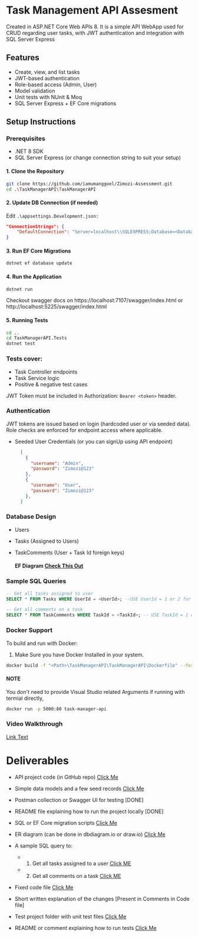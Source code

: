# Task Management API Assesment
Created in ASP.NET Core Web APIs 8. It is a simple API WebApp used for CRUD regarding user tasks, with JWT authentication and integration with SQL Server Express

## Features

- Create, view, and list tasks
- JWT-based authentication
- Role-based access (Admin, User)
- Model validation
- Unit tests with NUnit & Moq
- SQL Server Express + EF Core migrations

## Setup Instructions

### Prerequisites
- .NET 8 SDK
- SQL Server Express (or change connection string to suit your setup)


#### 1. Clone the Repository

```bash
git clone https://github.com/iamumanggoel/Zimozi-Assessment.git
cd .\TaskManagerAPI\TaskManagerAPI

```
#### 2. Update DB Connection (if needed)
   
Edit ```.\appsettings.Development.json:```
```json
"ConnectionStrings": {
    "DefaultConnection": "Server=localhost\\SQLEXPRESS;Database=<DatabaseName>;Trusted_Connection=True;TrustServerCertificate=True;"
}
```

#### 3. Run EF Core Migrations
```bash
dotnet ef database update
```

#### 4. Run the Application
```bash
dotnet run
```
Checkout swagger docs on https://localhost:7107/swagger/index.html or http://localhost:5225/swagger/index.html

#### 5. Running Tests
```bash
cd ..
cd TaskManagerAPI.Tests
dotnet test
```

### Tests cover:
  - Task Controller endpoints
  - Task Service logic
  - Positive & negative test cases

JWT Token must be included in Authorization: ```Bearer <token>``` header.

### Authentication
JWT tokens are issued based on login (hardcoded user or via seeded data). Role checks are enforced for endpoint access where applicable.

- Seeded User Credentials (or you can signUp using API endpoint)
  ```json
    [
      {
        "username": "Admin",
        "password": "Zimozi@123"
      },
      {
        "username": "User",
        "password": "Zimozi@123"
      },
    ]
  ```
  
 ### Database Design
- Users

- Tasks (Assigned to Users)

- TaskComments (User + Task Id foreign keys)

   #### EF Diagram [Check This Out](https://github.com/iamumanggoel/Zimozi-Assessment/blob/main/ER_Diagram.png)

### Sample SQL Queries

```sql
-- Get all tasks assigned to user
SELECT * FROM Tasks WHERE UserId = <UserId>; --USE UserId = 1 or 2 for seeded data
```

```sql 
-- Get all comments on a task
SELECT * FROM TaskComments WHERE TaskId = <TaskId>; -- USE TaskId = 1 or 2 for seeded data
```
### Docker Support 
To build and run with Docker:
  1. Make Sure you have Docker Installed in your system.
```bash
docker build -f "<Path>\TaskManagerAPI\TaskManagerAPI\Dockerfile" --force-rm -t taskmanagerapi:dev --target base  --build-arg "BUILD_CONFIGURATION=Debug" --label "com.microsoft.created-by=visual-studio" --label "com.microsoft.visual-studio.project-name=TaskManagerAPI" "<Path>\TaskManagerAPI" 
```
#### NOTE
You don't need to provide Visual Studio related Arguments if running with termial directly,

```bash
docker run -p 5000:80 task-manager-api
```



### Video Walkthrough
[Link Text](http://example.com)



# Deliverables
- API project code (in GitHub repo) [Click Me](https://github.com/iamumanggoel/Zimozi-Assessment)
- Simple data models and a few seed records [Click Me](https://github.com/iamumanggoel/Zimozi-Assessment/tree/main/TaskManagerAPI/Entities)
- Postman collection or Swagger UI for testing [DONE]
- README file explaining how to run the project locally [DONE]
  
- SQL or EF Core migration scripts [Click Me](https://github.com/iamumanggoel/Zimozi-Assessment/tree/main/TaskManagerAPI/Migrations)
- ER diagram (can be done in dbdiagram.io or draw.io) [Click Me](https://github.com/iamumanggoel/Zimozi-Assessment/blob/main/ER_Diagram.png)
- A sample SQL query to:
    - 1. Get all tasks assigned to a user [Click ME](https://github.com/iamumanggoel/Zimozi-Assessment/blob/main/README.md#sample-sql-queries)
    - 2. Get all comments on a task [Click ME](https://github.com/iamumanggoel/Zimozi-Assessment/blob/main/README.md#sample-sql-queries)

- Fixed code file [Click Me](https://github.com/iamumanggoel/Zimozi-Assessment/blob/main/ErrorFix.cs)
 - Short written explanation of the changes [Present in Comments in Code file]

- Test project folder with unit test files [Click Me](https://github.com/iamumanggoel/Zimozi-Assessment/tree/main/TaskManagerAPI.Tests)
- README or comment explaining how to run tests [Click Me](https://github.com/iamumanggoel/Zimozi-Assessment/blob/main/README.md#5-running-tests)

